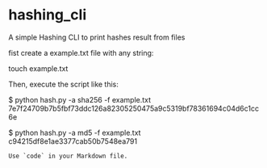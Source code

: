 # hashing_cli
A simple Hashing CLI to print hashes result from files

fist create a example.txt file with any string:

touch example.txt


Then, execute the script like this:

$ python hash.py -a sha256 -f example.txt
7e7f24709b7b5fbf73ddc126a82305250475a9c5319bf78361694c04d6c1cc6e

$ python hash.py -a md5 -f example.txt
c94215df8e1ae3377cab50b7548ea791

``Use `code` in your Markdown file.``
